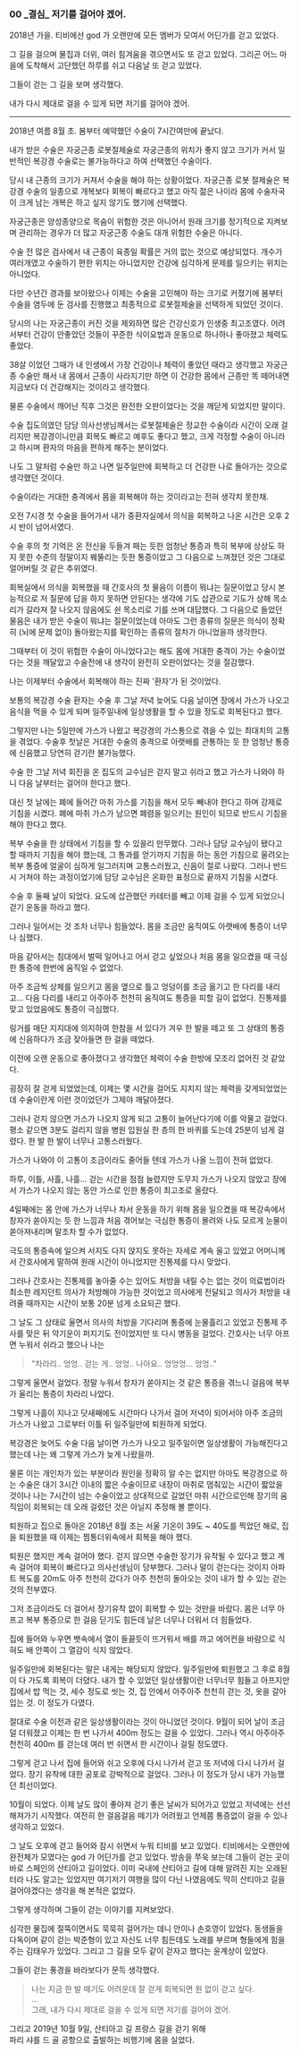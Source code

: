 ### 00 _결심\_ 저기를 걸어야 겠어.

2018년 가을. 티비에선 god 가 오랜만에 모든 멤버가 모여서 어딘가를 걷고 있었다.
 
그 길을 걸으며 물집과 더위, 여러 힘겨움을 겪으면서도 또 걷고 있었다.
그리곤 어느 마을에 도착해서 고단했던 하루를 쉬고 다음날 또 걷고 있었다.

그들이 걷는 그 길을 보며 생각했다.

내가 다시 제대로 걸을 수 있게 되면 저기를 걸어야 겠어.

---

2018년 여름 8월 초. 봄부터 예약했던 수술이 7시간여만에 끝났다.

내가 받은 수술은 자궁근종 로봇절제술로 자궁근종의 위치가 좋지 않고 크기가 커서
일반적인 복강경 수술로는 불가능하다고 하여 선택했던 수술이다.

당시 내 근종의 크기가 커져서 수술을 해야 하는 상황이었다.
자궁근종 로봇 절제술은 복강경 수술의 일종으로 개복보다 회복이 빠르다고 했고
아직 젊은 나이라 몸에 수술자국이 크게 남는 개복은 하고 싶지 않기도 했기에 선택했다.

자궁근종은 양성종양으로 목숨이 위험한 것은 아니어서 원래 크기를 
정기적으로 지켜보며 관리하는 경우가 더 많고 
자궁근종 수술도 대개 위험한 수술은 아니다.  

수술 전 많은 검사에서 내 근종이 육종일 확률은 거의 없는 것으로 예상되었다. 
개수가 여러개였고 수술하기 편한 위치는 아니었지만 
건강에 심각하게 문제를 일으키는 위치는 아니었다.

다만 수년간 경과를 보아왔으나 이제는 수술을 고민해야 하는 크기로 커졌기에 봄부터 
수술을 염두에 둔 검사를 진행했고 최종적으로 로봇절제술을 선택하게 되었던 것이다.

당시의 나는 자궁근종이 커진 것을 제외하면 많은 건강신호가 인생중 최고조였다.
어려서부터 건강이 안좋았던 것들이 꾸준한 식이요법과 운동으로 하나하나 좋아졌고 체력도 좋았다.

38살 이었던 그때가 내 인생에서 가장 건강이나 체력이 좋았던 때라고 생각했고
자궁근종 수술만 해서 내 몸에서 근종이 사라지기만 하면 이 건강한 몸에서 
근종만 똑 떼어내면 지금보다 더 건강해지는 것이라고 생각했다.

물론 수술에서 깨어난 직후 그것은 완전한 오판이었다는 것을 깨닫게 되었지만 말이다.

수술 집도의였던 담당 의사선생님께서는 로봇절제술은 정교한 수술이라 시간이 오래 걸리지만
복강경이니만큼 회복도 빠르고 예후도 좋다고 했고, 크게 걱정할 수술이 아니라고 
하시며 환자의 마음을 편하게 해주는 분이었다.

나도 그 말처럼 수술만 하고 나면 일주일만에 회복하고 더 건강한 나로 돌아가는 것으로 
생각했던 것이다.

수술이라는 거대한 충격에서 몸을 회복해야 하는 것이라고는 전혀 생각치 못한채.

오전 7시경 첫 수술을 들어가서 내가 중환자실에서 의식을 회복하고 나온 
시간은 오후 2시 반이 넘어서였다.

수술 후의 첫 기억은 온 전신을 두들겨 패는 듯한 엄청난 통증과 
특히 복부에 상상도 하지 못한 수준의 정말이지 꿰뚤리는 듯한 통증이었고
그 다음으로 느껴졌던 것은 그대로 얼어버릴 것 같은 추위였다. 

회복실에서 의식을 회복했을 때 간호사의 첫 물음이 이름이 뭐냐는 질문이었고
당시 본능적으로 저 질문에 답을 하지 못하면 안된다는 생각에
기도 삽관으로 기도가 상해 목소리가 갈라져 잘 나오지 않음에도 쉰 목소리로 
기를 쓰며 대답했다. 그 다음으로 들었던 물음은 내가 받은 수술이 뭐냐는 질문이었는데
아마도 그런 종류의 질문은 의식이 정확히 (뇌에 문제 없이) 돌아왔는지를
확인하는 종류의 절차가 아니었을까 생각한다.

그때부터 이 것이 위험한 수술이 아니었다고는 해도 
몸에 거대한 충격이 가는 수술이었다는 것을 깨달았고 
수술전에 내 생각이 완전히 오판이었다는 것을 절감했다.

나는 이제부터 수술에서 회복해야 하는 진짜 '환자'가 된 것이었다.

보통의 복강경 수술 환자는 수술 후 그날 저녁 늦어도 다음 날이면 장에서 가스가 나오고 
음식을 먹을 수 있게 되며 일주일내에 일상생활을 할 수 있을 정도로 회복된다고 했다.

그렇지만 나는 5일만에 가스가 나왔고 복강경의 가스통으로 겪을 수 있는
최대치의 고통을 겪었다.
수술후 첫날은 거대한 수술의 충격으로 아랫배를 관통하는 듯 한 엄청난 통증에 
신음했고 당연히 걷기란 불가능했다.  

수술 한 그날 저녁 회진을 온 집도의 교수님은 걷지 말고 쉬라고 했고 
가스가 나와야 하니 다음 날부터는 걸어야 한다고 했다.

대신 첫 날에는 폐에 들어간 마취 가스를 기침을 해서 모두 빼내야 한다고 하며
강제로 기침을 시켰다. 폐에 마취 가스가 남으면 폐렴을 일으키는 원인이 되므로
반드시 기침을 해야 한다고 했다.

복부 수술을 한 상태에서 기침을 할 수 있을리 만무했다.
그러나 담당 교수님이 됐다고 할 때까지 기침을 해야 했는데,
그 통과를 얻기까지 기침을 하는 동안 기침으로 울려오는 복부 통증에 
얼굴이 심하게 일그러지며 고통스러웠고, 신음이 절로 나왔다.
그러나 반드시 거쳐야 하는 과정이었기에 담당 교수님은 온화한 표정으로 끝까지 기침을 시켰다.

수술 후 둘째 날이 되었다. 
요도에 삽관했던 카테터를 빼고 이제 걸을 수 있게 되었으니 걷기 운동을 하라고 했다.

그러나 일어서는 것 조차 너무나 힘들었다.
몸을 조금만 움직여도 아랫배에 통증이 너무나 심했다. 

마음 같아서는 침대에서 벌떡 일어나고 어서 걷고 싶었으나 
처음 몸을 일으켰을 때 극심한 통증에 한번에 움직일 수 없었다. 

아주 조금씩 상체를 일으키고 몸을 옆으로 틀고 엉덩이를 조금 옮기고 
한 다리를 내리고... 다음 다리를 내리고 아주아주 천천히 움직여도 
통증을 피할 길이 없었다. 진통제를 맞고 있었음에도 통증이 극심했다.

링거를 매단 지지대에 의지하여 한참을 서 있다가 겨우 한 발을 떼고
또 그 상태의 통증에 신음하다가 조금 잦아들면 한 걸을 떼었다.

이전에 오랜 운동으로 좋아졌다고 생각했던 체력이 수술 한방에 모조리 없어진 것 같았다.

굉장히 잘 걷게 되었었는데, 이제는 몇 시간을 걸어도 지치지 않는 체력을 갖게되었었는데
수술이란게 이런 것이었던가 그제야 깨달아졌다.

그러나 걷지 않으면 가스가 나오지 않게 되고 고통이 늘어난다기에 이를 악물고 걸었다.
평소 같으면 3분도 걸리지 않을 병원 입원실 한 층의 한 바퀴를 도는데 25분이 넘게 걸렸다.
한 발 한 발이 너무나 고통스러웠다.

가스가 나와야 이 고통이 조금이라도 줄어들 텐데 가스가 나올 느낌이 전혀 없었다.

하루, 이틀, 사흘, 나흘...
걷는 시간을 점점 늘렸지만 도무지 가스가 나오지 않았고
장에서 가스가 나오지 않는 동안 가스로 인한 통증이 최고조로 올랐다.

4일째에는 몸 안에 가스가 너무나 차서 운동을 하기 위해 몸을 일으켰을 때
복강속에서 창자가 쏟아지는 듯 한 느낌과 처음 겪어보는 극심한 통증이 몰려와 
나도 모르게 눈물이 쏟아져내리며 말조차 할 수가 없었다.

극도의 통증속에 일으켜 서지도 다지 앉지도 못하는 자세로 계속 울고 있었고
어머니께서 간호사에게 말하여 원래 시간이 아니었지만 진통제를 다시 맞았다.

그러나 간호사는 진통제를 놓아줄 수는 있어도 처방을 내릴 수는 없는 것이 의료법이라
최소한 레지던트 의사가 처방해야 가능한 것이었고
의사에게 전달되고 의사가 처방을 내려줄 때까지는 시간이 보통 20분 넘게 소요되곤 했다.

그 날도 그 상태로 울면서 의사의 처방을 기다리며 통증에 눈물흘리고 있었고
진통제 주사를 맞은 뒤 약기운이 퍼지기도 전이었지만 또 다시 병동을 걸었다.
간호사는 너무 아프면 누워서 쉬라고 했으나 나는 

> "차라리.. 엉엉.. 걷는 게.. 엉엉.. 나아요.. 엉엉엉... 엉엉.." 

그렇게 울면서 걸었다. 정말 누워서 창자가 쏟아지는 것 같은 통증을 겪느니
걸음에 복부가 울리는 통증이 차라리 나았다.

그렇게 나흘이 지나고 닷새째에도 시간마다 나가서 걸어 저녁이 되어서야 아주 조금의 가스가 
나왔고 그로부터 이틀 뒤 일주일만에 퇴원하게 되었다.

복강경은 늦어도 수술 다음 날이면 가스가 나오고 일주일이면 일상생활이 
가능해진다고 했는데 나는 왜 그렇게 가스가 늦게 나왔을까.

물론 이는 개인차가 있는 부분이라 원인을 정확히 알 수는 없지만
아마도 복강경으로 하는 수술은 대기 3시간 이내의 짧은 수술이므로
내장이 마취로 멈춰있는 시간이 짧았을 것이나 나는 7시간이 넘는 수술이었고
상대적으로 길었던 마취 시간으로인해 장기의 움직임이 회복되는 데 
오래 걸렸던 것은 아닐지 추정해 볼 뿐이다.

퇴원하고 집으로 돌아온 2018년 8월 초는 
서울 기온이 39도 ~ 40도를 찍었던 해로, 집을 퇴원했을 때 
이제는 찜통더위속에서 회복을 해야 했다.

퇴원은 했지만 계속 걸어야 했다.
걷지 않으면 수술한 장기가 유착될 수 있다고 했고 계속 걸어야 회복이 빠르다고
의사선생님이 당부했다. 
그러나 말이 걷는다는 것이지 아파트 복도를 20m도 아주 천천히 갔다가
아주 천천히 돌아오는 것이 내가 할 수 있는 걷는 것의 전부였다.

그저 조금이라도 더 걸어서 장기유착 없이 회복할 수 있는 것만을 바랐다.
몸은 너무 아프고 복부 통증으로 한 걸음 딛기도 힘든데 날은 너무나 더워서 더 힘들었다.

집에 들어와 누우면 뱃속에서 열이 들끓듯이 뜨거워서 배를 까고 에어컨을 바람으로
식혀도 배 안쪽이 그 열감이 식지 않았다.

일주일만에 회복된다는 말은 내게는 해당되지 않았다.
일주일만에 퇴원했고 그 후로 8월이 다 가도록 회복이 더뎠다.
내가 할 수 있었던 일상생활이란 너무너무 힘들고 아프지만 집에서 밥 먹는 것,
세수 정도로 씻는 것, 집 안에서 아주아주 천천히 걷는 것, 옷을 갈아입는 것.
이 정도가 다였다.

절대로 수술 이전과 같은 일상생활이라는 것이 아니었던 것이다.
9월이 되어 날이 조금 덜 더워졌고 이제는 한 번 나가서 400m 정도는 걸을 수 있었다.
그러나 역시 아주아주 천천히 400m 를 걷는데 여러 번 쉬면서 한 시간이나 걸릴 정도였다.

그렇게 걷고 나서 집에 들어와 쉬고 오후에 다시 나가서 걷고 또 저녁에 다시 나가서 걸었다.
장기 유착에 대한 공포로 강박적으로 걸었다. 그러나 이 정도가 당시 내가 가능했던 최선이었다.

10월이 되었다. 이제 날도 많이 좋아져 걷기 좋은 날씨가 되어가고 있었고 저녁에는
선선해져가기 시작했다.
여전히 한 걸음걸음 떼기가 어려웠고 언제쯤 통증없이 걸을 수 있나 생각하고 있었다.

그 날도 오후에 걷고 들어와 잠시 쉬면서 누워 티비를 보고 있었다.
티비에서는 오랜만에 완전체가 모였다는 god 가 어딘가를 걷고 있었다.
방송을 쭈욱 보는데 그들이 걷는 곳이 바로 스페인의 산티아고 길이었다.
이미 국내에 산티아고 길에 대해 알려진 지는 오래된터라 나도 알고는 있었지만
여기저기 여행을 많이 다닌 나였음에도 딱히 산티아고 길을 걸어야겠다는 생각을 
해 본적은 없었다.

그렇게 생각하며 그들이 걷는 이야기를 지켜보았다.

심각한 물집에 절뚝이면서도 묵묵히 걸어가는 데니 안이나 손호영이 있었다.
동생들을 다독이며 같이 걷는 박준형이 있고
자신도 너무 힘든데도 노래를 부르며 형들에게 힘을 주는 김태우가 있었다.
그리고 그 길을 모두 같이 걷자고 했다는 윤계상이 있었다.

그들이 걷는 풍경을 바라보다가 문득 생각했다.

> 나는 지금 한 발 떼기도 어려운데 잘 걷게 회복되면 원 없이 걷고 싶다.   
> ...  
> 그래, 내가 다시 제대로 걸을 수 있게 되면 저기를 걸어야 겠어.


그리고 2019년 10월 9일, 산티아고 길 프랑스 길을 걷기 위해  
파리 샤를 드 골 공항으로 출발하는 비행기에 몸을 실었다.
